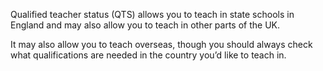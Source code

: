 Qualified teacher status (QTS) allows you to teach in state schools in England and may also allow you to teach in other parts of the UK.

It may also allow you to teach overseas, though you should always check what qualifications are needed in the country you’d like to teach in.
